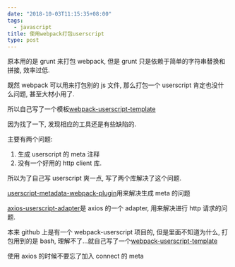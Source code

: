 ```yaml
---
date: "2018-10-03T11:15:35+08:00"
tags:
  - javascript
title: 使用webpack打包userscript
type: post
---
```


原本用的是 grunt 来打包 webpack, 但是 grunt 只是依赖于简单的字符串替换和拼接, 效率过低.

既然 webpack 可以用来打包别的 js 文件, 那么打包一个 userscript 肯定也没什么问题, 甚至大材小用了.

所以自己写了一个模板[webpack-userscript-template](https://github.com/Trim21/webpack-userscript-template)

<!-- more -->

因为找了一下, 发现相应的工具还是有些缺陷的.

主要有两个问题:

1. 生成 userscript 的 meta 注释
2. 没有一个好用的 http client 库.

所以为了自己写 userscript 爽一点, 写了两个库解决了这个问题.

[userscript-metadata-webpack-plugin](https://github.com/Trim21/userscript-metadata-webpack-plugin)用来解决生成 meta 的问题

[axios-userscript-adapter](https://github.com/Trim21/axios-userscript-adapter)是 axios 的一个 adapter, 用来解决进行 http 请求的问题.

本来 github 上是有一个 webpack-userscript 项目的, 但是里面不知道为什么, 打包用到的是 bash, 理解不了...就自己写了一个[webpack-userscript-template](https://github.com/Trim21/webpack-userscript-template)

使用 axios 的时候不要忘了加入 connect 的 meta
